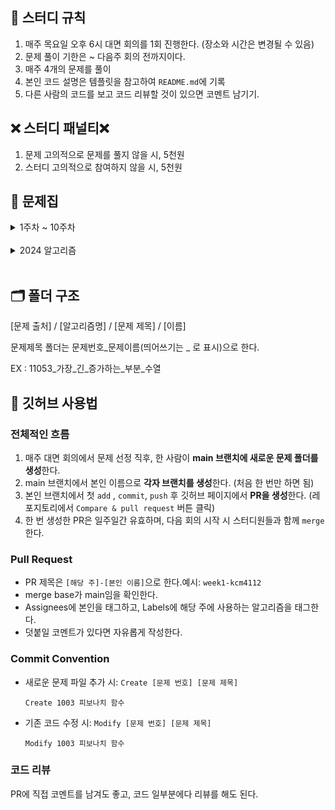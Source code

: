 ## **📃 스터디 규칙**

1. 매주 목요일 오후 6시 대면 회의를 1회 진행한다. (장소와 시간은 변경될 수 있음)
2. 문제 풀이 기한은  ~ 다음주 회의 전까지이다.
3. 매주 4개의 문제를 풀이
4. 본인 코드 설명은 템플릿을 참고하여 `README.md`에 기록
5. 다른 사람의 코드를 보고 코드 리뷰할 것이 있으면 코멘트 남기기.

## **❌ 스터디 패널티❌**

1. 문제 고의적으로 문제를 풀지 않을 시,  5천원
2. 스터디 고의적으로 참여하지 않을 시,  5천원

## **📕 문제집**

<details>
<summary>1주차 ~ 10주차</summary>
<br>
  
||날짜|알고리즘|출처|문제1|문제2|문제3|문제4|
|--|--|--|----|--|--|--|--|
|**1주차**|09.11 ~ 09.14|백트래킹(Backtracking)|백준,프로그래머스 |[가르침](https://www.acmicpc.net/problem/1062)|[좋은수열](https://www.acmicpc.net/problem/2661)|[연산자 끼워넣기(3)](https://www.acmicpc.net/problem/15659)|[교점에 별 만들기](https://school.programmers.co.kr/learn/courses/30/lessons/87377)|
|**2주차**|09.14 ~ 09.21|그래프(Graph)|백준,프로그래머스 |[벽 부수고 이동하기](https://www.acmicpc.net/problem/2206)|[모양 만들기](https://www.acmicpc.net/problem/16932)|[일요일 아침의 데이트](https://www.acmicpc.net/problem/1445)|[네트워크](https://school.programmers.co.kr/learn/courses/30/lessons/43162)|
|**3주차**|09.25 ~ 10.05|다이나믹 프로그래밍(DP)|백준,프로그래머스 |[받아쓰기](https://www.acmicpc.net/problem/20542)|[양팔저울](https://www.acmicpc.net/problem/2629)|[구간 나누기](https://www.acmicpc.net/problem/2228)|[N으로 표현](https://school.programmers.co.kr/learn/courses/30/lessons/42895)|
|**4주차**|10.05 ~ 10.12|구현(Implementation)|백준,프로그래머스 |[모노미노도미노2](https://www.acmicpc.net/problem/20061)|[경사로](https://www.acmicpc.net/problem/14890)|[큐빙](https://www.acmicpc.net/problem/5373)|[메뉴 리뉴얼](https://school.programmers.co.kr/learn/courses/30/lessons/72411)|
|**5주차**|10.12 ~ 10.19|최소 스패닝 트리(MST)|백준,프로그래머스 |[최소 스패닝 트리](https://www.acmicpc.net/problem/1197) | [연애 혁명](https://www.acmicpc.net/problem/27498) | [행성 연결](https://www.acmicpc.net/problem/16398)|[합승 택시 요금](https://school.programmers.co.kr/learn/courses/30/lessons/72413) |
|**6주차**|10.18 ~ 10.26|랜덤 문제|프로그래머스|[이모티콘 할인행사](https://school.programmers.co.kr/learn/courses/30/lessons/150368) |[양궁대회](https://school.programmers.co.kr/learn/courses/30/lessons/92342) |[N-Queen](https://school.programmers.co.kr/learn/courses/30/lessons/12952) |[불량 사용자](https://school.programmers.co.kr/learn/courses/30/lessons/64064) |
|**7주차**|10.27 ~ 11.02|랜덤 문제|프로그래머스|[순위 검색](https://school.programmers.co.kr/learn/courses/30/lessons/72412) |[표현 가능한 이진트리](https://school.programmers.co.kr/learn/courses/30/lessons/150367) |[보석 쇼핑](https://school.programmers.co.kr/learn/courses/30/lessons/67258) |[경주로 건설](https://school.programmers.co.kr/learn/courses/30/lessons/67259) |
|**8주차**|11.02 ~ 11.09|두 포인터(Two Pointer)|백준, 프로그래머스|[세 용액](https://www.acmicpc.net/problem/2473) |[같이 눈사람 만들래?](https://www.acmicpc.net/problem/20366) |[꿈틀꿈틀 호석 애벌레 - 효율성](https://www.acmicpc.net/problem/20181) |[징검다리 건너기](https://school.programmers.co.kr/learn/courses/30/lessons/64062) |
|**9주차**|11.23 ~ 11.30|랜덤 문제|백준,프로그래머스|[크리스마스 트리](https://www.acmicpc.net/problem/1234) |[두 배열의 합](https://www.acmicpc.net/problem/2143) |[자물쇠와 열쇠](https://school.programmers.co.kr/learn/courses/30/lessons/60059) |[파괴되지 않은 건물](https://school.programmers.co.kr/learn/courses/30/lessons/92344) |
|**10주차**|11.30 ~ 12.07|랜덤 문제|백준, 프로그래머스| [저울](https://www.acmicpc.net/problem/2437) | [욕심쟁이 판다](https://www.acmicpc.net/problem/1937) | [셔틀버스](https://school.programmers.co.kr/learn/courses/30/lessons/17678) | [기둥과 보 설치](https://school.programmers.co.kr/learn/courses/30/lessons/60061) |
</details>
<br>    

<details>
<summary> 2024 알고리즘 </summary>
<br>

||날짜|알고리즘|출처|문제1| 문제2                                        |문제3| 문제4                                            |
|--|--|--|----|--|--------------------------------------------|--|------------------------------------------------|
|**1주차**| 01.17 ~ 01.24 | 삼성A형 기출문제 | 백준  | [파이프 옮기기](https://www.acmicpc.net/problem/17070) | [⚾](https://www.acmicpc.net/problem/17281) | [색종이 붙이기](https://www.acmicpc.net/problem/17136) | [배열 돌리기](https://www.acmicpc.net/problem/17406)|
</details>
<br>    

## **🗂 폴더 구조**

[문제 출처] / [알고리즘명] / [문제 제목] / [이름]

문제제목 폴더는 문제번호_문제이름(띄어쓰기는 _ 로 표시)으로 한다.

EX : 11053_가장_긴_증가하는_부분_수열

## **🔎 깃허브 사용법**

### **전체적인 흐름**

1. 매주 대면 회의에서 문제 선정 직후, 한 사람이 **main 브랜치에 새로운 문제 폴더를 생성**한다.
2. main 브랜치에서 본인 이름으로 **각자 브랜치를 생성**한다. (처음 한 번만 하면 됨)
3. 본인 브랜치에서 첫 `add` , `commit`, `push` 후 깃허브 페이지에서 **PR을 생성**한다. (레포지토리에서 `Compare & pull request` 버튼 클릭) 
4. 한 번 생성한 PR은 일주일간 유효하며, 다음 회의 시작 시 스터디원들과 함께 `merge`한다.

### **Pull Request**

- PR 제목은 `[해당 주]-[본인 이름]`으로 한다.예시: `week1-kcm4112`
- merge base가 main임을 확인한다.
- Assignees에 본인을 태그하고, Labels에 해당 주에 사용하는 알고리즘을 태그한다.
- 덧붙일 코멘트가 있다면 자유롭게 작성한다.

### **Commit Convention**

- 새로운 문제 파일 추가 시: `Create [문제 번호] [문제 제목]`
    
    `Create 1003 피보나치 함수`
    
- 기존 코드 수정 시: `Modify [문제 번호] [문제 제목]`
    
    `Modify 1003 피보나치 함수`

### **코드 리뷰**

PR에 직접 코멘트를 남겨도 좋고, 코드 일부분에다 리뷰를 해도 된다.

